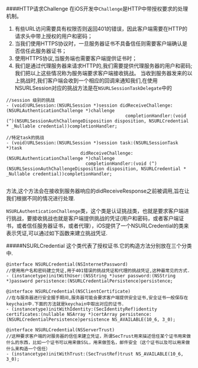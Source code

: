 ####HTTP请求Challenge
在iOS开发中`Challenge`是HTTP中带授权要求的处理机制。
1. 有些URL访问需要具有权限否则返回401的错误，因此客户端需要在HTTP的请求头中带上授权的用户和密码；
2. 当我们使用HTTPS协议时，一旦服务器证书不具备信任则需要客户端确认是否信任此服务器证书；
3. 使用HTTPS协议,当服务端也需要客户端提供证书时；
4. 我们是通过代理服务器来请求HTTP的,我们需要提供代理服务器的用户和密码;
我们把以上这些情况称为服务端要求客户端接收挑战。
当收到服务器发来的以上挑战时,我们客户端会收到一个相应的回调来通知我们,在使用NSURLSession对应的挑战方法是在`NSURLSessionTaskDelegate`中的
```
//session 级别的挑战
- (void)URLSession:(NSURLSession *)session didReceiveChallenge:(NSURLAuthenticationChallenge *)challenge
                                             completionHandler:(void (^)(NSURLSessionAuthChallengeDisposition disposition, NSURLCredential * _Nullable credential))completionHandler;
```

```
//特定task的挑战
- (void)URLSession:(NSURLSession *)session task:(NSURLSessionTask *)task
                            didReceiveChallenge:(NSURLAuthenticationChallenge *)challenge 
                              completionHandler:(void (^)(NSURLSessionAuthChallengeDisposition disposition, NSURLCredential * _Nullable credential))completionHandler;
                              
```
方法,这个方法会在接收到服务器响应的didReceiveResponse之前被调用,旨在让我们根据不同的情况进行处理.
                             
`NSURLAuthenticationChallenge`类，这个类是认证挑战类，也就是要求客户端进行挑战，要接收挑战也就是客户端提供挑战的凭证(用户和密码，或者客户端证书，或者信任服务器证书，或者代理），iOS提供了一个NSURLCredential的类来表示凭证,可以通过如下函数来建立挑战凭证.

#####NSURLCredential
这个类代表了授权证书.它的构造方法分别放在三个分类中.
```
@interface NSURLCredential(NSInternetPassword)
//使用用户名和密码建立凭证,用于401错误的挑战凭证和代理的挑战凭证,这种最常见的方式.
- (instancetype)initWithUser:(NSString *)user password:(NSString *)password persistence:(NSURLCredentialPersistence)persistence;
```
```
@interface NSURLCredential(NSClientCertificate)
//在与服务器进行安全握手期间,服务器可能会要求客户端提供安全证书,安全证书一般保存在keychain中.下面的方法就是keychain中取出对应的证书.
- (instancetype)initWithIdentity:(SecIdentityRef)identity certificates:(nullable NSArray *)certArray persistence:(NSURLCredentialPersistence)persistence NS_AVAILABLE(10_6, 3_0);
```
```
@interface NSURLCredential(NSServerTrust)
//这种要求客户端的对服务器的信任来建立凭证，所谓SecTrust用来描述信任某个证书用来做什么的东西，比如一个证书可以用来做SSL，用来做签名，邮件安全（这个证书以及可以用来做什么来构造一个信任）
- (instancetype)initWithTrust:(SecTrustRef)trust NS_AVAILABLE(10_6, 3_0);
```
